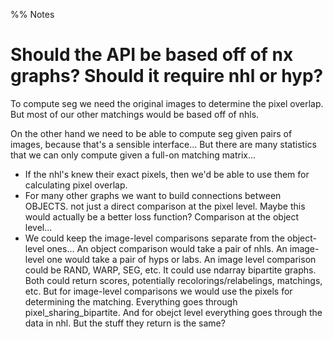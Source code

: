 %% Notes

# Should the API be based off of nx graphs? Should it require nhl or hyp?

To compute seg we need the original images to determine the pixel overlap. But most of our other matchings would be based off of nhls.

On the other hand we need to be able to compute seg given pairs of images, because that's a sensible interface... But there are many statistics that we can only compute given a full-on matching matrix...

- If the nhl's knew their exact pixels, then we'd be able to use them for calculating pixel overlap.
- For many other graphs we want to build connections between OBJECTS. not just a direct comparison at the pixel level. Maybe this would actually be a better loss function? Comparison at the object level...
- We could keep the image-level comparisons separate from the object-level ones... An object comparison would take a pair of nhls. An image-level one would take a pair of hyps or labs. An image level comparison could be RAND, WARP, SEG, etc. It could use ndarray bipartite graphs. Both could return scores, potentially recolorings/relabelings, matchings, etc. But for image-level comparisons we would use the pixels for determining the matching. Everything goes through pixel_sharing_bipartite. And for obejct level everything goes through the data in nhl. But the stuff they return is the same?


